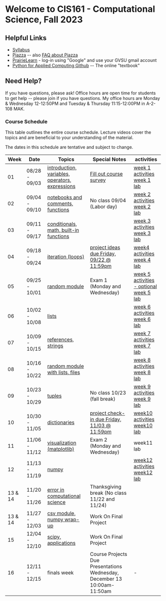 # Welcome to CIS161 - Computational Science, Fall 2023

## Helpful Links

- [Syllabus](syllabus.md)
- [Piazza](https://piazza.com/gvsu/fall2023/cis161) -- also [FAQ about Piazza](piazza-faq.md)
- [PrairieLearn](https://us.prairielearn.com/pl/course_instance/137200) - log-in
  using "Google" and use your GVSU gmail account
- [Python for Applied Computing Github](https://github.com/dickinson0718/python-for-applied-computing) -- The online "textbook"

## Need Help?

If you have questions, please ask! Office hours are open time for students
to get help -- please join if you have questions. My office hours are Monday & Wednesday 12-12:50PM and Tuesday & Thursday 11:15-12:00PM in A-2-108 MAK.

### Course Schedule

This table outlines the entire course schedule. Lecture videos cover the topics and are beneficial to your understanding of the material.

<!---
Minilab links will be added prior to the start of class.)
--->

The dates in this
schedule are tentative and subject to change.

| Week    | Date          | Topics                                                                                                                      | Special Notes                                                                                                            | activities                                                                                                                                                                                           |
| ------- | ------------- | --------------------------------------------------------------------------------------------------------------------------- | ------------------------------------------------------------------------------------------------------------------------ | ---------------------------------------------------------------------------------------------------------------------------------------------------------------------------------------------------- |
| 01      | 08/28 - 09/03 | [introduction, variables, operators, expressions](https://us.prairielearn.com/pl/course_instance/137200/assessment/2352463) | [Fill out course survey](https://forms.gle/vio5zpvJxfiqnr766)                                                            | [week 1 activities](https://us.prairielearn.com/pl/course_instance/137200/assessment/2352423) <br> [week 1 lab](https://us.prairielearn.com/pl/course_instance/137200/assessment/2352437)            |
| 02      | 09/04 - 09/10 | [notebooks and comments, functions](https://us.prairielearn.com/pl/course_instance/137200/assessment/2352464)               | No class 09/04 (Labor day) <br>                                                                                          | [week 2 activities](https://us.prairielearn.com/pl/course_instance/137200/assessment/2352426) <br> [week 2 lab](https://us.prairielearn.com/pl/course_instance/137200/assessment/2352441)            |
| 03      | 09/11 - 09/17 | [conditionals, math, built-in functions](https://us.prairielearn.com/pl/course_instance/137200/assessment/2352465)          |                                                                                                                          | [week 3 activities](https://us.prairielearn.com/pl/course_instance/137200/assessment/2352427) <br> [week 3 lab](https://us.prairielearn.com/pl/course_instance/137200/assessment/2352442)            |
| 04      | 09/18 - 09/24 | [iteration (loops)](https://us.prairielearn.com/pl/course_instance/137200/assessment/2352466)                               | [project ideas due Friday, 09/22 @ 11:59pm](https://us.prairielearn.com/pl/course_instance/137200/assessment/2352457)    | [week4 activities](https://us.prairielearn.com/pl/course_instance/137200/assessment/2352429) <br> [week 4 lab](https://us.prairielearn.com/pl/course_instance/137200/assessment/2352443)             |
| 05      | 09/25 - 10/01 | [random module](https://us.prairielearn.com/pl/course_instance/137200/assessment/2352467)                                   | Exam 1 (Monday and Wednesday)                                                                                            | [week 5 activities - optional](https://us.prairielearn.com/pl/course_instance/137200/assessment/2352430) <br> [week 5 lab](https://us.prairielearn.com/pl/course_instance/137200/assessment/2352444) |
| 06      | 10/02 - 10/08 | [lists](https://us.prairielearn.com/pl/course_instance/137200/assessment/2352468)                                           |                                                                                                                          | [week 6 activities](https://us.prairielearn.com/pl/course_instance/137200/assessment/2352431) <br> [week 6 lab](https://us.prairielearn.com/pl/course_instance/137200/assessment/2352445)            |
| 07      | 10/09 - 10/15 | [references, strings](https://us.prairielearn.com/pl/course_instance/137200/assessment/2352469)                             |                                                                                                                          | [week 7 activities](https://us.prairielearn.com/pl/course_instance/137200/assessment/2352432) <br> [week 7 lab](https://us.prairielearn.com/pl/course_instance/137200/assessment/2352446)            |
| 08      | 10/16 - 10/22 | [random module with lists, files](https://us.prairielearn.com/pl/course_instance/137200/assessment/2352470)                 |                                                                                                                          | [week 8 activities](https://us.prairielearn.com/pl/course_instance/137200/assessment/2352433) <br> [week 8 lab](https://us.prairielearn.com/pl/course_instance/137200/assessment/2352447)            |
| 09      | 10/23 - 10/29 | [tuples](https://us.prairielearn.com/pl/course_instance/137200/assessment/2352471)                                          | No class 10/23 (fall break)                                                                                              | [week 9 activities](https://us.prairielearn.com/pl/course_instance/137200/assessment/2352434) <br> [week 9 lab](https://us.prairielearn.com/pl/course_instance/137200/assessment/2352448)            |
| 10      | 10/30 - 11/05 | [dictionaries](https://us.prairielearn.com/pl/course_instance/137200/assessment/2352458)                                    | [project check-in due Friday, 11/03 @ 11:59pm](https://us.prairielearn.com/pl/course_instance/137200/assessment/2352455) | [week10 activities](https://us.prairielearn.com/pl/course_instance/137200/assessment/2352424) <br> [week10 lab](https://us.prairielearn.com/pl/course_instance/137200/assessment/2352438)            |
| 11      | 11/06 - 11/12 | [visualization (matplotlib)](https://us.prairielearn.com/pl/course_instance/137200/assessment/2352459)                      | Exam 2 (Monday and Wednesday)                                                                                            | week11 lab                                                                                                                                                                                           |
| 12      | 11/13 - 11/19 | [numpy](https://us.prairielearn.com/pl/course_instance/137200/assessment/2352460)                                           |                                                                                                                          | [week12 activities](https://us.prairielearn.com/pl/course_instance/137200/assessment/2352425) <br> [week12 lab](https://us.prairielearn.com/pl/course_instance/137200/assessment/2352440)            |
| 13 & 14 | 11/20 - 11/26 | [error in computational science](https://us.prairielearn.com/pl/course_instance/137200/assessment/2352461) <br>             | Thanksgiving break (No class 11/22 and 11/24)                                                                            |                                                                                                                                                                                                      |
| 13 & 14 | 11/27 - 12/03 | [csv module, numpy wrap-up](https://us.prairielearn.com/pl/course_instance/137200/assessment/2352461)                       | Work On Final Project                                                                                                    |                                                                                                                                                                                                      |
| 15      | 12/04 - 12/10 | [scipy, applications](https://us.prairielearn.com/pl/course_instance/137200/assessment/2352462)                             | Work On Final Project                                                                                                    |                                                                                                                                                                                                      |
| 16      | 12/11 - 12/15 | finals week                                                                                                                 | Course Projects Due <br> Presentations Wednesday, December 13 10:00am-11:50am                                            | -                                                                                                                                                                                                    |
